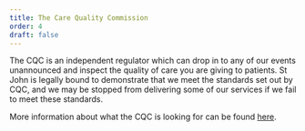 ```yaml
---
title: The Care Quality Commission
order: 4
draft: false
---
```

The CQC is an independent regulator which can drop in to any of our events unannounced and inspect the quality of care you are giving to patients. St John is legally bound to demonstrate that we meet the standards set out by CQC, and we may be stopped from delivering some of our services if we fail to meet these standards.

More information about what the CQC is looking for can be found [here](https://sjaconnect.me/Quality/CQC/Pages/CQC.aspx).